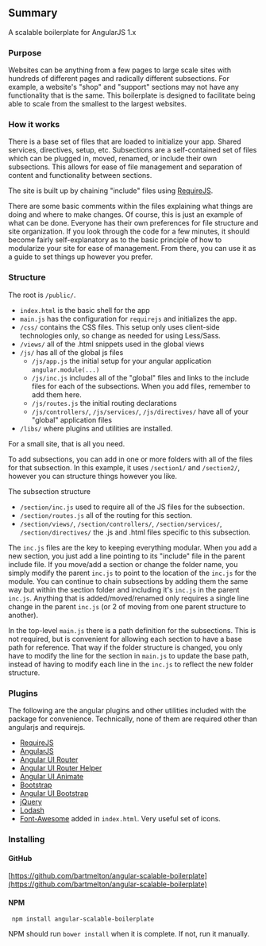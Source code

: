 ## Summary
A scalable boilerplate for AngularJS 1.x

### Purpose
Websites can be anything from a few pages to large scale sites with hundreds of different pages and radically different subsections.  For example, a website's "shop" and "support" sections may not have any functionality that is the same. This boilerplate is designed to facilitate being able to scale from the smallest to the largest websites.

### How it works
There is a base set of files that are loaded to initialize your app. Shared services, directives, setup, etc. Subsections are a self-contained set of files which can be plugged in, moved, renamed, or include their own subsections. This allows for ease of file management and separation of content and functionality between sections.

The site is built up by chaining "include" files using [RequireJS](http://requirejs.org/).

There are some basic comments within the files explaining what things are doing and where to make changes. Of course, this is just an example of what can be done.  Everyone has their own preferences for file structure and site organization. If you look through the code for a few minutes, it should become fairly self-explanatory as to the basic principle of how to modularize your site for ease of management. From there, you can use it as a guide to set things up however you prefer.

### Structure
The root is `/public/`.
 - `index.html` is the basic shell for the app
 - `main.js` has the configuration for `requirejs` and initializes the app.
 - `/css/` contains the CSS files. This setup only uses client-side technologies only, so change as needed for using Less/Sass.
 - `/views/` all of the .html snippets used in the global views
 - `/js/` has all of the global js files
   - `/js/app.js` the initial setup for your angular application `angular.module(...)`
   - `/js/inc.js` includes all of the "global" files and links to the include files for each of the subsections. When you add files, remember to add them here.
   - `/js/routes.js` the initial routing declarations
   - `/js/controllers/`, `/js/services/`, `/js/directives/` have all of your "global" application files
 - `/libs/` where plugins and utilities are installed.

For a small site, that is all you need.

To add subsections, you can add in one or more folders with all of the files for that subsection.  In this example, it uses `/section1/` and `/section2/`, however you can structure things however you like.

The subsection structure

 - `/section/inc.js` used to require all of the JS files for the subsection.
 - `/section/routes.js` all of the routing for this section.
 - `/section/views/`, `/section/controllers/`, `/section/services/`, `/section/directives/` the .js and .html files specific to this subsection.


The `inc.js` files are the key to keeping everything modular. When you add a new section, you just add a line pointing to its "include" file in the parent include file. If you move/add a section or change the folder name, you simply modify the parent `inc.js` to point to the location of the `inc.js` for the module.  You can continue to chain subsections by adding them the same way but within the section folder and including it's `inc.js` in the parent `inc.js`. Anything that is added/moved/renamed only requires a single line change in the parent `inc.js` (or 2 of moving from one parent structure to another).

In the top-level `main.js` there is a path definition for the subsections.  This is not required, but is convenient for allowing each section to have a base path for reference. That way if the folder structure is changed, you only have to modify the line for the section in `main.js` to update the base path, instead of having to modify each line in the `inc.js` to reflect the new folder structure.


### Plugins

The following are the angular plugins and other utilities included with the package for convenience. Technically, none of them are required other than angularjs and requirejs.

 - [RequireJS](http://requirejs.org/)
 - [AngularJS](https://angularjs.org/)
 - [Angular UI Router](https://ui-router.github.io/)
 - [Angular UI Router Helper](https://github.com/marklagendijk/ui-router.stateHelper)
 - [Angular UI Animate](https://docs.angularjs.org/api/ngAnimate)
 - [Bootstrap](http://getbootstrap.com/)
 - [Angular UI Bootstrap](https://angular-ui.github.io/bootstrap/)
 - [jQuery](http://jquery.com/)
 - [Lodash](https://lodash.com/)
 - [Font-Awesome](http://fontawesome.io/) added in `index.html`. Very useful set of icons.


### Installing

#### GitHub
[https://github.com/bartmelton/angular-scalable-boilerplate](https://github.com/bartmelton/angular-scalable-boilerplate)


#### NPM
 ```
  npm install angular-scalable-boilerplate
 ```
NPM should run `bower install` when it is complete.  If not, run it manually.
